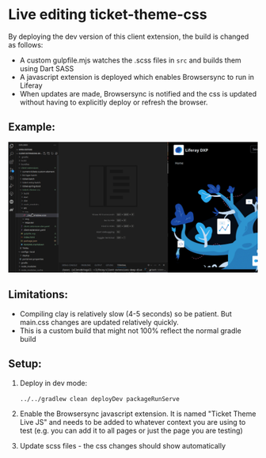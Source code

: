 # Live editing ticket-theme-css

By deploying the dev version of this client extension, the build is changed as follows:

- A custom gulpfile.mjs watches the .scss files in `src` and builds them using Dart SASS
- A javascript extension is deployed which enables Browsersync to run in Liferay
- When updates are made, Browsersync is notified and the css is updated without having to explicitly deploy or refresh the browser.

## Example:

![Example](./liveedit.gif)

## Limitations:

- Compiling clay is relatively slow (4-5 seconds) so be patient. But main.css changes are updated relatively quickly.
- This is a custom build that might not 100% reflect the normal gradle build

## Setup:

1. Deploy in dev mode:

    `../../gradlew clean deployDev packageRunServe`

2. Enable the Browsersync javascript extension. It is named "Ticket Theme Live JS" and needs to be added to whatever context you are using to test (e.g. you can add it to all pages or just the page you are testing)

3. Update scss files - the css changes should show automatically